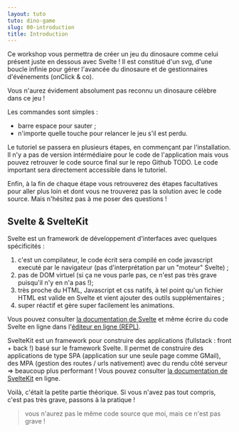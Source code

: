 ```yaml
---
layout: tuto
tuto: dino-game
slug: 00-introduction
title: Introduction
---
```


<script>
    import Game from '$lib/components/game/Game.svelte';
</script>

Ce workshop vous permettra de créer un jeu du dinosaure comme celui présent juste en dessous avec Svelte ! Il est constitué d'un svg, d'une boucle infinie pour gérer l'avancée du dinosaure et de gestionnaires d'événements (onClick & co).

<div class="board-wrapper">
    <Game/>
</div>

Vous n'aurez évidement absolument pas reconnu un dinosaure célèbre dans ce jeu !

Les commandes sont simples :

- barre espace pour sauter ;
- n'importe quelle touche pour relancer le jeu s'il est perdu.

Le tutoriel se passera en plusieurs étapes, en commençant par l'installation. Il n'y a pas de version intérmédiaire pour le code de l'application mais vous pouvez retrouver le code source final sur le repo Github TODO. Le code important sera directement accessible dans le tutoriel.

Enfin, à la fin de chaque étape vous retrouverez des étapes facultatives pour aller plus loin et dont vous ne trouverez pas la solution avec le code source. Mais n'hésitez pas à me poser des questions !

## Svelte & SvelteKit

Svelte est un framework de développement d'interfaces avec quelques spécificités :

1. c'est un compilateur, le code écrit sera compilé en code javascript executé par le navigateur (pas d'interprétation par un "moteur" Svelte) ;
2. pas de DOM virtuel (si ça ne vous parle pas, ce n'est pas très grave puisqu'il n'y en n'a pas !);
3. très proche du HTML, Javascript et css natifs, à tel point qu'un fichier HTML est valide en Svelte et vient ajouter des outils supplémentaires ;
4. super réactif et gère super facilement les animations.

Vous pouvez consulter [la documentation de Svelte](https://svelte.dev/docs) et même écrire du code Svelte en ligne dans l'[éditeur en ligne (REPL)](https://svelte.dev/repl).

SvelteKit est un framework pour construire des applications (fullstack : front + back !) basé sur le framework Svelte. Il permet de construire des applications de type SPA (application sur une seule page comme GMail), des MPA (gestion des routes / urls nativement) avec du rendu côté serveur =&gt; beaucoup plus performant ! Vous pouvez consulter [la documentation de SvelteKit](https://kit.svelte.dev/docs/introduction) en ligne.

Voilà, c'était la petite partie théorique. Si vous n'avez pas tout compris, c'est pas très grave, passons à la pratique !

> vous n'aurez pas le même code source que moi, mais ce n'est pas grave !

<style>
    .board-wrapper {
        max-width: 600px;
        margin: auto;
    }
</style>
